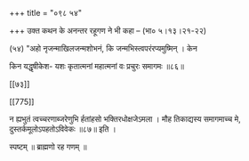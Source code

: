 +++
title = "०९८ ५४"

+++
उक्त कथन के अनन्तर रहूगण ने भी कहा – (भा० ५।१३।२१-२२) 

(५४) "अहो नृजन्माखिलजन्मशोभनं, कि जन्मभिस्त्वपरंरप्यमुष्मिन् । केन 

किन यद्धृषीकेश- यशः कृतात्मनां महात्मनां वः प्रचुरः समागमः ॥८६॥ 



[[७३]]

[[775]]

न ह्यभुतं त्वच्चरणाब्जरेणुभि र्हतांहसो भक्तिरधोक्षजेऽमला । मौह तिकाद्यस्य समागमाच्च मे, दुस्तर्कमूलोऽपहतोऽविवेकः ॥८७॥ इति । 

स्पष्टम् ॥ ब्राह्मणो रह गणम् ॥ 
